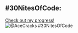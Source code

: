 ## #30NitesOfCode:
  [Check out my progress!](https://www.codedex.io/@AceCracks/30-nites-of-code)  
  ![@AceCracks #30NitesOfCode](https://www.codedex.io/api/petStatus?user=AceCracks)
